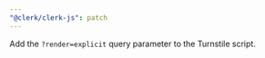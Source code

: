 ```yaml
---
"@clerk/clerk-js": patch
---
```


Add the `?render=explicit` query parameter to the Turnstile script.
